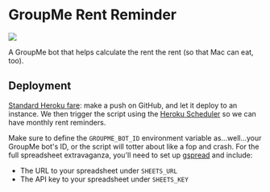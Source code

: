 # GroupMe Rent Reminder

![](https://pbs.twimg.com/media/EPYZgsIWsAEZNMs.jpg)

A GroupMe bot that helps calculate the rent the rent (so that Mac can eat, too).

## Deployment

[Standard Heroku fare](https://devcenter.heroku.com/articles/github-integration): make a push on GitHub, and let it deploy to an instance. We then trigger the script using the [Heroku Scheduler](https://devcenter.heroku.com/articles/scheduler) so we can have monthly rent reminders.

Make sure to define the `GROUPME_BOT_ID` environment variable as...well...your GroupMe bot's ID, or the script will totter about like a fop and crash. For the full spreadsheet extravaganza, you'll need to set up [gspread](https://docs.gspread.org/en/latest/oauth2.html#service-account) and include:

-   The URL to your spreadsheet under `SHEETS_URL`
-   The API key to your spreadsheet under `SHEETS_KEY`

